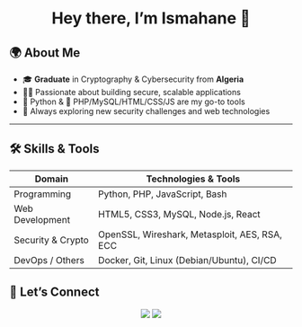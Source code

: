 
<!-- PROFILE BANNER -->
<h1 align="center">Hey there, I’m <b>Ismahane</b> 👋</h1>


## 🌍 About Me
- 🎓 **Graduate** in Cryptography & Cybersecurity from **Algeria**  
- 👩‍💻 Passionate about building secure, scalable applications  
- 🐍 Python & 🔧 PHP/MySQL/HTML/CSS/JS are my go-to tools  
- 🚀 Always exploring new security challenges and web technologies  

---

## 🛠️ Skills & Tools

| Domain            | Technologies & Tools                           |
|-------------------|------------------------------------------------|
| Programming       | Python, PHP, JavaScript, Bash                  |
| Web Development   | HTML5, CSS3, MySQL, Node.js, React             |
| Security & Crypto | OpenSSL, Wireshark, Metasploit, AES, RSA, ECC  |
| DevOps / Others   | Docker, Git, Linux (Debian/Ubuntu), CI/CD      |

<!--
---

## 💼 Selected Projects

- **SecureChat** 🔒  
  A real-time encrypted messaging app built with Python & WebSockets.  
- **CyberAudit** 🕵️‍♀️  
  Automated vulnerability scanner for web applications (PHP/MySQL).  
- **CryptoLab** 🧪  
  Hands‑on cryptography tutorials & demos (AES, RSA, ECC) in Python.  
- **Portfolio Website** 🌐  
  Responsive personal site showcasing projects, built with HTML/CSS/JS.

👉 [View all projects](https://github.com/YOUR_USERNAME?tab=repositories)
-->

<!--
---

## 📊 GitHub Stats

<p align="center">
  <img src="https://github-readme-stats.vercel.app/api?username=YOUR_USERNAME&show_icons=true&theme=radical&hide_border=true" alt="GitHub Stats"/>
  <img src="https://github-readme-stats.vercel.app/api/top-langs/?username=YOUR_USERNAME&layout=compact&theme=radical&hide_border=true" alt="Top Languages"/>
</p>

---
-->

## 🚀 Let’s Connect

<p align="center">
  <a href="mailto:taibismahan8@gmail.com"><img src="https://img.shields.io/badge/Email-taibismahan8@gmail.com-c14438?style=flat-square&logo=gmail&logoColor=white"/></a>
  <a href="https://linkedin.com/in/TaibIsmahane"><img src="https://img.shields.io/badge/LinkedIn-yourprofile-blue?style=flat-square&logo=linkedin"/></a>
  <!-- <a href="https://twitter.com/YOUR_USERNAME"><img src="https://img.shields.io/badge/Twitter-@YOUR_USERNAME-1DA1F2?style=flat-square&logo=twitter&logoColor=white"/></a> -->
</p>
